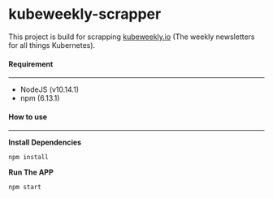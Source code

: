# kubeweekly-scrapper

This project is build for scrapping [kubeweekly.io](https://kubeweekly.io/) (The weekly newsletters for all things Kubernetes).

#### Requirement
---
- NodeJS (v10.14.1)
- npm (6.13.1)
  
#### How to use
---
__Install Dependencies__
```
npm install
```
__Run The APP__
```
npm start
```